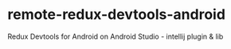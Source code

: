 # remote-redux-devtools-android

Redux Devtools for Android on Android Studio - intellij plugin &amp; lib
